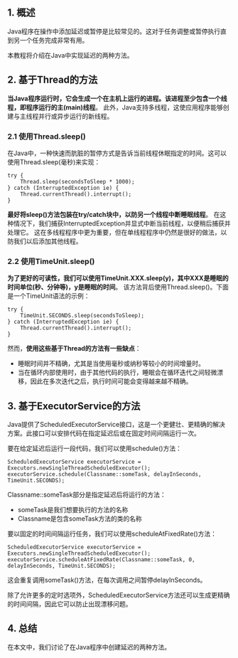 ## 1. 概述

Java程序在操作中添加延迟或暂停是比较常见的。这对于任务调整或暂停执行直到另一个任务完成非常有用。

本教程将介绍在Java中实现延迟的两种方法。

## 2. 基于Thread的方法

**当Java程序运行时，它会生成一个在主机上运行的进程。该进程至少包含一个线程，即程序运行的主(main)线程**。
此外，Java支持多线程，这使应用程序能够创建与主线程并行或异步运行的新线程。

### 2.1 使用Thread.sleep()

在Java中，一种快速而肮脏的暂停方式是告诉当前线程休眠指定的时间。这可以使用Thread.sleep(毫秒)来实现：

```text
try {
    Thread.sleep(secondsToSleep * 1000);
} catch (InterruptedException ie) {
    Thread.currentThread().interrupt();
}
```

**最好将sleep()方法包装在try/catch块中，以防另一个线程中断睡眠线程**。
在这种情况下，我们捕获InterruptedException并显式中断当前线程，以便稍后捕获并处理它。
这在多线程程序中更为重要，但在单线程程序中仍然是很好的做法，以防我们以后添加其他线程。

### 2.2 使用TimeUnit.sleep()

**为了更好的可读性，我们可以使用TimeUnit.XXX.sleep(y)，其中XXX是睡眠的时间单位(秒、分钟等)，y是睡眠的时间**。
该方法背后使用Thread.sleep()。下面是一个TimeUnit语法的示例：

```text
try {
    TimeUnit.SECONDS.sleep(secondsToSleep);
} catch (InterruptedException ie) {
    Thread.currentThread().interrupt();
}
```

然而，**使用这些基于Thread的方法有一些缺点**：

+ 睡眠时间并不精确，尤其是当使用毫秒或纳秒等较小的时间增量时。
+ 当在循环内部使用时，由于其他代码的执行，睡眠会在循环迭代之间轻微漂移，因此在多次迭代之后，执行时间可能会变得越来越不精确。

## 3. 基于ExecutorService的方法

Java提供了ScheduledExecutorService接口，这是一个更健壮、更精确的解决方案。此接口可以安排代码在指定延迟后或在固定时间间隔运行一次。

要在给定延迟后运行一段代码，我们可以使用schedule()方法：

```text
ScheduledExecutorService executorService = Executors.newSingleThreadScheduledExecutor();
executorService.schedule(Classname::someTask, delayInSeconds, TimeUnit.SECONDS);
```

Classname::someTask部分是指定延迟后将运行的方法：

+ someTask是我们想要执行的方法的名称
+ Classname是包含someTask方法的类的名称

要以固定的时间间隔运行任务，我们可以使用scheduleAtFixedRate()方法：

```text
ScheduledExecutorService executorService = Executors.newSingleThreadScheduledExecutor();
executorService.scheduleAtFixedRate(Classname::someTask, 0, delayInSeconds, TimeUnit.SECONDS);
```

这会重复调用someTask()方法，在每次调用之间暂停delayInSeconds。

除了允许更多的定时选项外，ScheduledExecutorService方法还可以生成更精确的时间间隔，因此它可以防止出现漂移问题。

## 4. 总结

在本文中，我们讨论了在Java程序中创建延迟的两种方法。